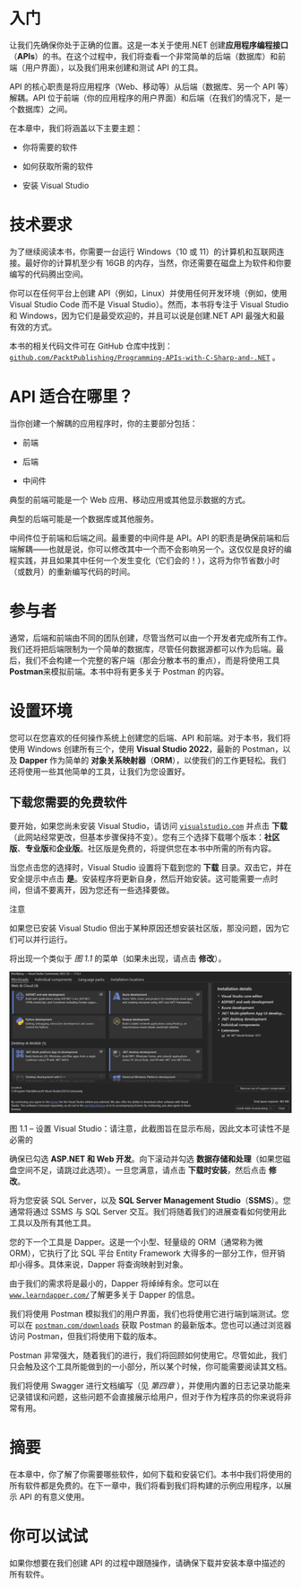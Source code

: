 

# 入门

让我们先确保你处于正确的位置。这是一本关于使用.NET 创建**应用程序编程接口**（**APIs**）的书。在这个过程中，我们将查看一个非常简单的后端（数据库）和前端（用户界面），以及我们用来创建和测试 API 的工具。

API 的核心职责是将应用程序（Web、移动等）从后端（数据库、另一个 API 等）解耦。API 位于前端（你的应用程序的用户界面）和后端（在我们的情况下，是一个数据库）之间。

在本章中，我们将涵盖以下主要主题：

+   你将需要的软件

+   如何获取所需的软件

+   安装 Visual Studio

# 技术要求

为了继续阅读本书，你需要一台运行 Windows（10 或 11）的计算机和互联网连接。最好你的计算机至少有 16GB 的内存，当然，你还需要在磁盘上为软件和你要编写的代码腾出空间。

你可以在任何平台上创建 API（例如，Linux）并使用任何开发环境（例如，使用 Visual Studio Code 而不是 Visual Studio）。然而，本书将专注于 Visual Studio 和 Windows，因为它们是最受欢迎的，并且可以说是创建.NET API 最强大和最有效的方式。

本书的相关代码文件可在 GitHub 仓库中找到：[`github.com/PacktPublishing/Programming-APIs-with-C-Sharp-and-.NET`](https://github.com/PacktPublishing/Programming-APIs-with-C-Sharp-and-.NET) 。

# API 适合在哪里？

当你创建一个解耦的应用程序时，你的主要部分包括：

+   前端

+   后端

+   中间件

典型的前端可能是一个 Web 应用、移动应用或其他显示数据的方式。

典型的后端可能是一个数据库或其他服务。

中间件位于前端和后端之间。最重要的中间件是 API。API 的职责是确保前端和后端解耦——也就是说，你可以修改其中一个而不会影响另一个。这仅仅是良好的编程实践，并且如果其中任何一个发生变化（它们会的！），这将为你节省数小时（或数月）的重新编写代码的时间。

# 参与者

通常，后端和前端由不同的团队创建，尽管当然可以由一个开发者完成所有工作。我们还将把后端限制为一个简单的数据库，尽管任何数据源都可以作为后端。最后，我们不会构建一个完整的客户端（那会分散本书的重点），而是将使用工具**Postman**来模拟前端。本书中将有更多关于 Postman 的内容。

# 设置环境

您可以在您喜欢的任何操作系统上创建您的后端、API 和前端。对于本书，我们将使用 Windows 创建所有三个，使用 **Visual Studio 2022**，最新的 Postman，以及 **Dapper** 作为简单的 **对象关系映射器**（**ORM**），以使我们的工作更轻松。我们还将使用一些其他简单的工具，让我们为您设置好。

## 下载您需要的免费软件

要开始，如果您尚未安装 Visual Studio，请访问 [`visualstudio.com`](https://visualstudio.com) 并点击 **下载**（此网站经常更改，但基本步骤保持不变）。您有三个选择下载哪个版本：**社区版**、**专业版**和**企业版**。社区版是免费的，将提供您在本书中所需的所有内容。

当您点击您的选择时，Visual Studio 设置将下载到您的 **下载** 目录。双击它，并在安全提示中点击 **是**。安装程序将更新自身，然后开始安装。这可能需要一点时间，但请不要离开，因为您还有一些选择要做。

注意

如果您已安装 Visual Studio 但出于某种原因还想安装社区版，那没问题，因为它们可以并行运行。

将出现一个类似于 *图 1.1* 的菜单（如果未出现，请点击 **修改**）。

![图 1.1 – 设置 Visual Studio：请注意，此截图旨在显示布局，因此文本可读性不是必需的](img/B21988_01_1.jpg)

图 1.1 – 设置 Visual Studio：请注意，此截图旨在显示布局，因此文本可读性不是必需的

确保已勾选 **ASP.NET 和 Web 开发**。向下滚动并勾选 **数据存储和处理**（如果您磁盘空间不足，请跳过此选项）。一旦您满意，请点击 **下载时安装**，然后点击 **修改**。

将为您安装 SQL Server，以及 **SQL Server Management Studio**（**SSMS**）。您通常将通过 SSMS 与 SQL Server 交互。我们将随着我们的进展查看如何使用此工具以及所有其他工具。

您的下一个工具是 Dapper。这是一个小型、轻量级的 ORM（通常称为微 ORM），它执行了比 SQL 平台 Entity Framework 大得多的一部分工作，但开销却小得多。具体来说，Dapper 将查询映射到对象。

由于我们的需求将是最小的，Dapper 将绰绰有余。您可以在[`www.learndapper.com/`](https://www.learndapper.com/)了解更多关于 Dapper 的信息。

我们将使用 Postman 模拟我们的用户界面，我们也将使用它进行端到端测试。您可以在 [`postman.com/downloads`](https://postman.com/downloads) 获取 Postman 的最新版本。您也可以通过浏览器访问 Postman，但我们将使用下载的版本。

Postman 非常强大，随着我们的进行，我们将回顾如何使用它。尽管如此，我们只会触及这个工具所能做到的一小部分，所以某个时候，你可能需要阅读其文档。

我们将使用 Swagger 进行文档编写（见 *第四章* ），并使用内置的日志记录功能来记录错误和问题，这些问题不会直接展示给用户，但对于作为程序员的你来说将非常有用。

# 摘要

在本章中，你了解了你需要哪些软件，如何下载和安装它们。本书中我们将使用的所有软件都是免费的。在下一章中，我们将看到我们将构建的示例应用程序，以展示 API 的有意义使用。

# 你可以试试

如果你想要在我们创建 API 的过程中跟随操作，请确保下载并安装本章中描述的所有软件。
